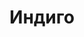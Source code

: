 --- 
title: "Индиго" 
site: "www.indigo-yalta.com" 
town: "Ялта" 
tel: ["(066) 994-99-90, (067) 650-10-40"] 
address: "Россия, Республика Крым, г.Ялта, ул.Московская 29" 
mail: "indigo-yalta@mail.ru" 
--- 